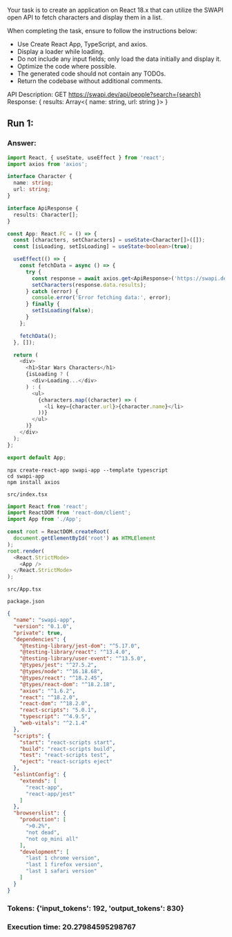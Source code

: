 Your task is to create an application on React 18.x that can utilize the SWAPI open API to fetch characters and display them in a list.

When completing the task, ensure to follow the instructions below:
- Use Create React App, TypeScript, and axios.
- Display a loader while loading.
- Do not include any input fields; only load the data initially and display it.
- Optimize the code where possible.
- The generated code should not contain any TODOs.
- Return the codebase without additional comments.

API Description:
GET https://swapi.dev/api/people?search={search}
Response:
{ results: Array<{ name: string, url: string }> }

## Run 1:
### Answer:
```typescript
import React, { useState, useEffect } from 'react';
import axios from 'axios';

interface Character {
  name: string;
  url: string;
}

interface ApiResponse {
  results: Character[];
}

const App: React.FC = () => {
  const [characters, setCharacters] = useState<Character[]>([]);
  const [isLoading, setIsLoading] = useState<boolean>(true);

  useEffect(() => {
    const fetchData = async () => {
      try {
        const response = await axios.get<ApiResponse>('https://swapi.dev/api/people');
        setCharacters(response.data.results);
      } catch (error) {
        console.error('Error fetching data:', error);
      } finally {
        setIsLoading(false);
      }
    };

    fetchData();
  }, []);

  return (
    <div>
      <h1>Star Wars Characters</h1>
      {isLoading ? (
        <div>Loading...</div>
      ) : (
        <ul>
          {characters.map((character) => (
            <li key={character.url}>{character.name}</li>
          ))}
        </ul>
      )}
    </div>
  );
};

export default App;
```

```
npx create-react-app swapi-app --template typescript
cd swapi-app
npm install axios
```

```
src/index.tsx
```

```typescript
import React from 'react';
import ReactDOM from 'react-dom/client';
import App from './App';

const root = ReactDOM.createRoot(
  document.getElementById('root') as HTMLElement
);
root.render(
  <React.StrictMode>
    <App />
  </React.StrictMode>
);
```

```
src/App.tsx
```

```
package.json
```

```json
{
  "name": "swapi-app",
  "version": "0.1.0",
  "private": true,
  "dependencies": {
    "@testing-library/jest-dom": "^5.17.0",
    "@testing-library/react": "^13.4.0",
    "@testing-library/user-event": "^13.5.0",
    "@types/jest": "^27.5.2",
    "@types/node": "^16.18.68",
    "@types/react": "^18.2.45",
    "@types/react-dom": "^18.2.18",
    "axios": "^1.6.2",
    "react": "^18.2.0",
    "react-dom": "^18.2.0",
    "react-scripts": "5.0.1",
    "typescript": "^4.9.5",
    "web-vitals": "^2.1.4"
  },
  "scripts": {
    "start": "react-scripts start",
    "build": "react-scripts build",
    "test": "react-scripts test",
    "eject": "react-scripts eject"
  },
  "eslintConfig": {
    "extends": [
      "react-app",
      "react-app/jest"
    ]
  },
  "browserslist": {
    "production": [
      ">0.2%",
      "not dead",
      "not op_mini all"
    ],
    "development": [
      "last 1 chrome version",
      "last 1 firefox version",
      "last 1 safari version"
    ]
  }
}
```


### Tokens: {'input_tokens': 192, 'output_tokens': 830}
### Execution time: 20.27984595298767

